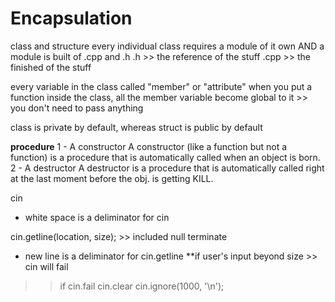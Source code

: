 #  Encapsulation

class and structure
every individual class requires a module of it own AND a module is built of .cpp and .h
.h >> the reference of the stuff
.cpp >> the finished of the stuff

every variable in the class called "member" or "attribute"
when you put a function inside the class, all the member variable become global to it >> you don't need to pass anything

class is private by default, whereas struct is public by default

**procedure**
1 - A constructor
A constructor (like a function but not a function) is a procedure that is automatically called when an object is born.
2 - A destructor
A destructor is a procedure that is automatically called right at the last moment before the obj. is getting KILL. 

cin
- white space is a deliminator for cin

cin.getline(location, size); >> included null terminate
- new line is a deliminator for cin.getline
**if user's input beyond size >> cin will fail
 >> if cin.fail
 >> cin.clear
 >> cin.ignore(1000, '\n');
 

